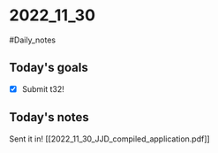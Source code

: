 # 2022_11_30 
#Daily_notes
## Today's goals
- [x] Submit t32!

## Today's notes
Sent it in!
[[2022_11_30_JJD_compiled_application.pdf]]
